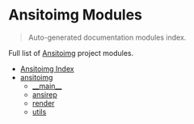 # Ansitoimg Modules

> Auto-generated documentation modules index.

Full list of [Ansitoimg](#ansitoimg-index) project modules.

- [Ansitoimg Index](#ansitoimg-index)
- [ansitoimg](ansitoimg/index.md#ansitoimg)
    - [\_\_main\_\_](ansitoimg/module.md#__main__)
    - [ansirep](ansitoimg/ansirep.md#ansirep)
    - [render](ansitoimg/render.md#render)
    - [utils](ansitoimg/utils.md#utils)
